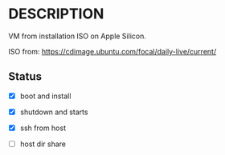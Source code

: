 # DESCRIPTION
VM from installation ISO on Apple Silicon.

ISO from: https://cdimage.ubuntu.com/focal/daily-live/current/ 


## Status
- [x] boot and install
- [x] shutdown and starts
- [x] ssh from host
- [ ] host dir share


